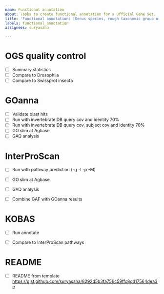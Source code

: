 ```yaml
---
name: Functional annotation
about: Tasks to create functional annotation for a Official Gene Set.
title: 'Functional annotation: [Genus species, rough taxonomic group or common name]'
labels: functional_annotation
assignees: suryasaha

---
```


# OGS quality control
- [ ] Summary statistics
- [ ] Compare to Drosophila
- [ ] Compare to Swissprot insecta

# GOanna
- [ ] Validate blast hits
- [ ] Run with invertebrate DB query cov and identity 70%
- [ ] Run with invertebrate DB query cov, subject cov and identity 70%
- [ ] GO slim at Agbase
- [ ] GAQ analysis

# InterProScan
- [ ] Run with pathway prediction (-g -l -p -M)
- [ ] GO slim at Agbase
- [ ] GAQ analysis
- [ ] Combine GAF with GOanna results


# KOBAS
- [ ] Run annotate
- [ ] Compare to InterProScan pathways


# README
- [ ] README from template https://gist.github.com/suryasaha/8292d5b3fa756c59ffc8dd17564dea3e
